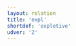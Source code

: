 ```yaml
---
layout: relation
title: 'expl'
shortdef: 'expletive'
udver: '2'
---
```

<!-- Interlanguage links updated Út zář 29 20:43:18 CEST 2020 -->
